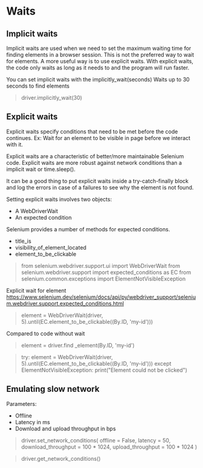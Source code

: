 # Waits #
## Implicit waits ##
Implicit waits are used when we need to set the maximum waiting time for finding elements in a browser session. This is not the preferred way to wait for elements. A more useful way is to use explicit waits.
With explicit waits, the code only waits as long as it needs to and the program will run faster.

You can set implicit waits with the implicitly_wait(seconds)
Waits up to 30 seconds to find elements
> driver.implicitly_wait(30) 

## Explicit waits ##
Explicit waits specify conditions that need to be met before the code continues.
Ex: Wait for an element to be visible in page before we interact with it.

Explicit waits are a characteristic of better/more maintainable Selenium code.
Explicit waits are more robust against network conditions than a implicit wait or time.sleep().

It can be a good thing to put explicit waits inside a try-catch-finally block and log the errors in case of a failures to see why the element is not found.

Setting explicit waits involves two objects:
*   A WebDriverWait
*   An expected condition

Selenium provides a number of methods for expected conditions.
*   title_is
*   visibility_of_element_located
*   element_to_be_clickable

> from selenium.webdriver.support.ui import WebDriverWait
> from selenium.webdriver.support import expected_conditions as EC
> from selenium.common.exceptions import ElementNotVisibleException

Explicit wait for element
https://www.selenium.dev/selenium/docs/api/py/webdriver_support/selenium.webdriver.support.expected_conditions.html
> element = WebDriverWait(driver, 5).until(EC.element_to_be_clickable((By.ID, 'my-id')))

Compared to code without wait
> element = driver.find _element(By.ID, 'my-id')

> try:
> element = WebDriverWait(driver, 5).until(EC.element_to_be_clickable((By.ID, 'my-id')))
> except ElementNotVisibleException:
> print("Element could not be clicked")

## Emulating slow network ##
Parameters:
- Offline 
- Latency in ms
- Download and upload throughput in bps

> driver.set_network_conditions(
> offline = False,
> latency = 50,    
> download_throughput = 100 * 1024,
> upload_throughput = 100 * 1024
>)

> driver.get_network_conditions()

